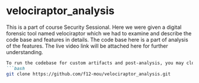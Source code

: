 # velociraptor_analysis
This is a part of course Security Sessional. Here we were given a digital forensic tool named velociraptor which we had to examine and describe the code base and features in details. The code base here is a part of analysis of the features. The live video link will be attached here for further understanding. 

```markdown
To run the codebase for custom artifacts and post-analysis, you may clone the repo:
```bash
git clone https://github.com/f12-mou/velociraptor_analysis.git

